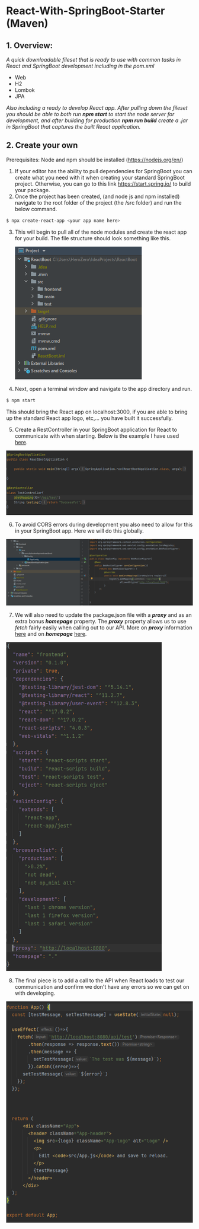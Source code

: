 # React-With-SpringBoot-Starter (Maven)

## 1. Overview:
  _A quick downloadable fileset that is ready to use with common tasks in React and SpringBoot development including in the pom.xml_
  * Web
  * H2
  * Lombok
  * JPA

  _Also including a ready to develop React app. After pulling down the fileset you should be able to both run **npm start** to start the node server for development, and after building for production **npm run build** create a .jar in SpringBoot that captures the built React application._
  
## 2. Create your own
  Prerequisites: Node and npm should be installed (https://nodejs.org/en/)
  1. If your editor has the ability to pull dependencies for SpringBoot you can create what you need with it when creating your standard SpringBoot project. Otherwise, you can go to this link https://start.spring.io/ to build your package. 
  2. Once the project has been created, (and node js and npm installed) navigate to the root folder of the project (the /src folder) and run the below command. 
  ```.sh
  $ npx create-react-app <your app name here>
  ```
  3. This will begin to pull all of the node modules and create the react app for your build. 
      The file structure should look something like this. 
      
      ![File Structure](https://github.com/Her0Zer0/React-With-SpringBoot-Starter/blob/main/file_structure.PNG)
  4. Next, open a terminal window and navigate to the app directory and run. 
  ```.sh
  $ npm start
  ```
   This should bring the React app on localhost:3000, if you are able to bring up the standard React app logo, etc,... you have built it successfully.
   
   5. Create a RestController in your SpringBoot application for React to communicate with when starting. Below is the example I have used [here](https://github.com/Her0Zer0/React-With-SpringBoot-Starter/blob/master/src/main/java/com/slyfoxdevelopment/reactboot/ReactBootApplication.java). 

  ![Rest Controller Example](https://github.com/Her0Zer0/React-With-SpringBoot-Starter/blob/main/controller_example.PNG)
  
  6. To avoid CORS errors during development you also need to allow for this in your SpringBoot app. Here we will do this globally. 

  ![App Config Example](https://github.com/Her0Zer0/React-With-SpringBoot-Starter/blob/main/cors_config_example.PNG)
  
  7. We will also need to update the package.json file with a **_proxy_** and as an extra bonus **_homepage_** property. The **_proxy_** property allows us to use _fetch_ fairly easily when calling out to our API. More on **_proxy_** information [here](https://create-react-app.dev/docs/proxying-api-requests-in-development/) and on **_homepage_** [here](https://create-react-app.dev/docs/deployment/#serving-the-same-build-from-different-paths).

  ![Package JSON Example](https://github.com/Her0Zer0/React-With-SpringBoot-Starter/blob/main/package_json_example.PNG)
  
  8. The final piece is to add a call to the API when React loads to test our communication and confirm we don't have any errors so we can get on with developing. 

  ![App JS Example](https://github.com/Her0Zer0/React-With-SpringBoot-Starter/blob/main/appjs_example.PNG)
  
  
  
  
  
  
  
  
